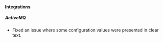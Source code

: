 
#### Integrations

##### ActiveMQ

- Fixed an issue where some configuration values were presented in clear text.
